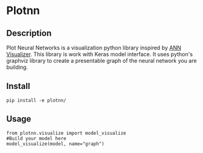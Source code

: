 # Plotnn

## Description

Plot Neural Networks is a visualization python library inspired by [ANN Visualizer](https://github.com/Prodicode/ann-visualizer). This library is work with Keras model interface. It uses python's graphviz library to create a presentable graph of the neural network you are building.

## Install

```
pip install -e plotnn/
```

## Usage

```
from plotnn.visualize import model_visualize
#Build your model here
model_visualize(model, name="graph")
```
